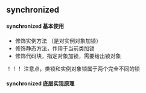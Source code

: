 ## synchronized

#### synchronized 基本使用
* 修饰实例方法 （是对实例对象加锁）
* 修饰静态方法，作用于当前类加锁
* 修饰代码块，指定对象加锁，需要给出锁对象

！！！ 注意点，类锁和实例对象锁属于两个完全不同的锁

#### synchronized 底层实现原理